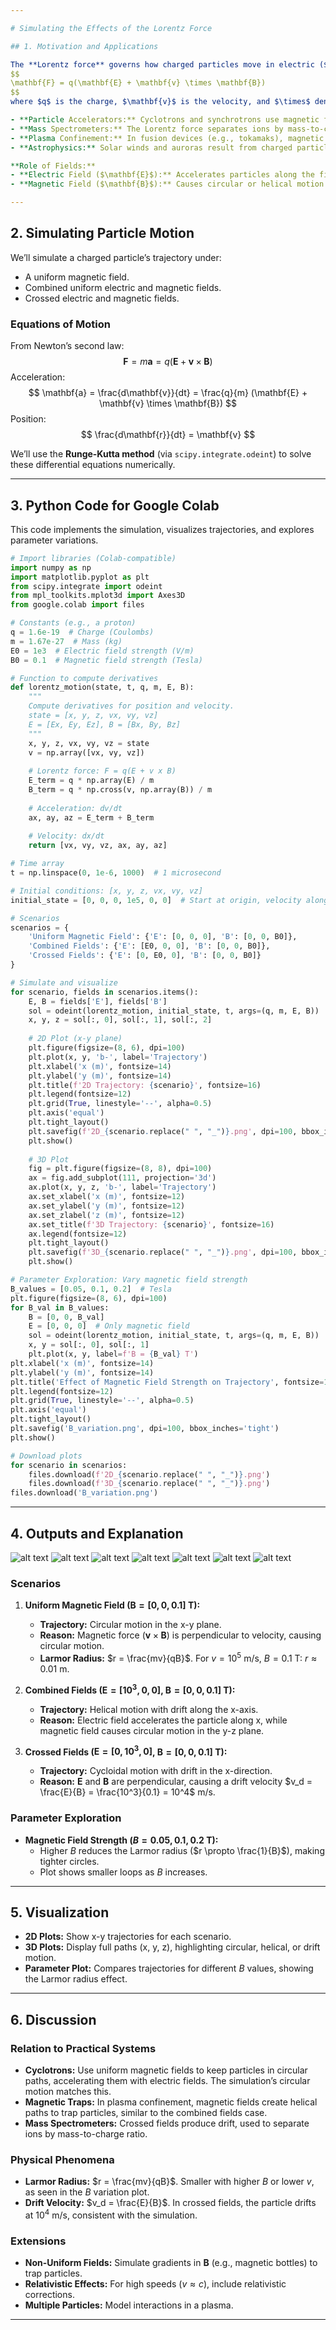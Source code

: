```yaml
---

# Simulating the Effects of the Lorentz Force

## 1. Motivation and Applications

The **Lorentz force** governs how charged particles move in electric ($\mathbf{E}$) and magnetic ($\mathbf{B}$) fields, defined as:
$$
\mathbf{F} = q(\mathbf{E} + \mathbf{v} \times \mathbf{B})
$$
where $q$ is the charge, $\mathbf{v}$ is the velocity, and $\times$ denotes the cross product. This force is fundamental in many systems:

- **Particle Accelerators:** Cyclotrons and synchrotrons use magnetic fields to bend charged particles into circular paths, accelerating them with electric fields.
- **Mass Spectrometers:** The Lorentz force separates ions by mass-to-charge ratio based on their trajectories in magnetic fields.
- **Plasma Confinement:** In fusion devices (e.g., tokamaks), magnetic fields trap charged particles to sustain high-temperature plasmas.
- **Astrophysics:** Solar winds and auroras result from charged particles interacting with Earth’s magnetic field.

**Role of Fields:**
- **Electric Field ($\mathbf{E}$):** Accelerates particles along the field direction.
- **Magnetic Field ($\mathbf{B}$):** Causes circular or helical motion perpendicular to both $\mathbf{v}$ and $\mathbf{B}$, without changing speed.

---
```


## 2. Simulating Particle Motion

We’ll simulate a charged particle’s trajectory under:
- A uniform magnetic field.
- Combined uniform electric and magnetic fields.
- Crossed electric and magnetic fields.

### Equations of Motion
From Newton’s second law:
$$
\mathbf{F} = m \mathbf{a} = q(\mathbf{E} + \mathbf{v} \times \mathbf{B})
$$
Acceleration:
$$
\mathbf{a} = \frac{d\mathbf{v}}{dt} = \frac{q}{m} (\mathbf{E} + \mathbf{v} \times \mathbf{B})
$$
Position:
$$
\frac{d\mathbf{r}}{dt} = \mathbf{v}
$$

We’ll use the **Runge-Kutta method** (via `scipy.integrate.odeint`) to solve these differential equations numerically.

---

## 3. Python Code for Google Colab

This code implements the simulation, visualizes trajectories, and explores parameter variations.

```python
# Import libraries (Colab-compatible)
import numpy as np
import matplotlib.pyplot as plt
from scipy.integrate import odeint
from mpl_toolkits.mplot3d import Axes3D
from google.colab import files

# Constants (e.g., a proton)
q = 1.6e-19  # Charge (Coulombs)
m = 1.67e-27  # Mass (kg)
E0 = 1e3  # Electric field strength (V/m)
B0 = 0.1  # Magnetic field strength (Tesla)

# Function to compute derivatives
def lorentz_motion(state, t, q, m, E, B):
    """
    Compute derivatives for position and velocity.
    state = [x, y, z, vx, vy, vz]
    E = [Ex, Ey, Ez], B = [Bx, By, Bz]
    """
    x, y, z, vx, vy, vz = state
    v = np.array([vx, vy, vz])
    
    # Lorentz force: F = q(E + v x B)
    E_term = q * np.array(E) / m
    B_term = q * np.cross(v, np.array(B)) / m
    
    # Acceleration: dv/dt
    ax, ay, az = E_term + B_term
    
    # Velocity: dx/dt
    return [vx, vy, vz, ax, ay, az]

# Time array
t = np.linspace(0, 1e-6, 1000)  # 1 microsecond

# Initial conditions: [x, y, z, vx, vy, vz]
initial_state = [0, 0, 0, 1e5, 0, 0]  # Start at origin, velocity along x (10^5 m/s)

# Scenarios
scenarios = {
    'Uniform Magnetic Field': {'E': [0, 0, 0], 'B': [0, 0, B0]},
    'Combined Fields': {'E': [E0, 0, 0], 'B': [0, 0, B0]},
    'Crossed Fields': {'E': [0, E0, 0], 'B': [0, 0, B0]}
}

# Simulate and visualize
for scenario, fields in scenarios.items():
    E, B = fields['E'], fields['B']
    sol = odeint(lorentz_motion, initial_state, t, args=(q, m, E, B))
    x, y, z = sol[:, 0], sol[:, 1], sol[:, 2]
    
    # 2D Plot (x-y plane)
    plt.figure(figsize=(8, 6), dpi=100)
    plt.plot(x, y, 'b-', label='Trajectory')
    plt.xlabel('x (m)', fontsize=14)
    plt.ylabel('y (m)', fontsize=14)
    plt.title(f'2D Trajectory: {scenario}', fontsize=16)
    plt.legend(fontsize=12)
    plt.grid(True, linestyle='--', alpha=0.5)
    plt.axis('equal')
    plt.tight_layout()
    plt.savefig(f'2D_{scenario.replace(" ", "_")}.png', dpi=100, bbox_inches='tight')
    plt.show()
    
    # 3D Plot
    fig = plt.figure(figsize=(8, 8), dpi=100)
    ax = fig.add_subplot(111, projection='3d')
    ax.plot(x, y, z, 'b-', label='Trajectory')
    ax.set_xlabel('x (m)', fontsize=12)
    ax.set_ylabel('y (m)', fontsize=12)
    ax.set_zlabel('z (m)', fontsize=12)
    ax.set_title(f'3D Trajectory: {scenario}', fontsize=16)
    ax.legend(fontsize=12)
    plt.tight_layout()
    plt.savefig(f'3D_{scenario.replace(" ", "_")}.png', dpi=100, bbox_inches='tight')
    plt.show()

# Parameter Exploration: Vary magnetic field strength
B_values = [0.05, 0.1, 0.2]  # Tesla
plt.figure(figsize=(8, 6), dpi=100)
for B_val in B_values:
    B = [0, 0, B_val]
    E = [0, 0, 0]  # Only magnetic field
    sol = odeint(lorentz_motion, initial_state, t, args=(q, m, E, B))
    x, y = sol[:, 0], sol[:, 1]
    plt.plot(x, y, label=f'B = {B_val} T')
plt.xlabel('x (m)', fontsize=14)
plt.ylabel('y (m)', fontsize=14)
plt.title('Effect of Magnetic Field Strength on Trajectory', fontsize=16)
plt.legend(fontsize=12)
plt.grid(True, linestyle='--', alpha=0.5)
plt.axis('equal')
plt.tight_layout()
plt.savefig('B_variation.png', dpi=100, bbox_inches='tight')
plt.show()

# Download plots
for scenario in scenarios:
    files.download(f'2D_{scenario.replace(" ", "_")}.png')
    files.download(f'3D_{scenario.replace(" ", "_")}.png')
files.download('B_variation.png')
```

---

## 4. Outputs and Explanation
![alt text](2D_Uniform_Magnetic_Field.png)
![alt text](3D_Uniform_Magnetic_Field.png)
![alt text](2D_Combined_Fields.png)
![alt text](3D_Combined_Fields.png)
![alt text](2D_Crossed_Fields.png)
![alt text](3D_Crossed_Fields.png)
![alt text](B_variation.png)

### Scenarios
1. **Uniform Magnetic Field ($\mathbf{B} = [0, 0, 0.1]$ T):**
   - **Trajectory:** Circular motion in the x-y plane.
   - **Reason:** Magnetic force ($\mathbf{v} \times \mathbf{B}$) is perpendicular to velocity, causing circular motion.
   - **Larmor Radius:** $r = \frac{mv}{qB}$. For $v = 10^5$ m/s, $B = 0.1$ T: $r \approx 0.01$ m.

2. **Combined Fields ($\mathbf{E} = [10^3, 0, 0]$, $\mathbf{B} = [0, 0, 0.1]$ T):**
   - **Trajectory:** Helical motion with drift along the x-axis.
   - **Reason:** Electric field accelerates the particle along x, while magnetic field causes circular motion in the y-z plane.

3. **Crossed Fields ($\mathbf{E} = [0, 10^3, 0]$, $\mathbf{B} = [0, 0, 0.1]$ T):**
   - **Trajectory:** Cycloidal motion with drift in the x-direction.
   - **Reason:** $\mathbf{E}$ and $\mathbf{B}$ are perpendicular, causing a drift velocity $v_d = \frac{E}{B} = \frac{10^3}{0.1} = 10^4$ m/s.

### Parameter Exploration
- **Magnetic Field Strength ($B = 0.05, 0.1, 0.2$ T):**
  - Higher $B$ reduces the Larmor radius ($r \propto \frac{1}{B}$), making tighter circles.
  - Plot shows smaller loops as $B$ increases.

---

## 5. Visualization

- **2D Plots:** Show x-y trajectories for each scenario.
- **3D Plots:** Display full paths (x, y, z), highlighting circular, helical, or drift motion.
- **Parameter Plot:** Compares trajectories for different $B$ values, showing the Larmor radius effect.

---

## 6. Discussion

### Relation to Practical Systems
- **Cyclotrons:** Use uniform magnetic fields to keep particles in circular paths, accelerating them with electric fields. The simulation’s circular motion matches this.
- **Magnetic Traps:** In plasma confinement, magnetic fields create helical paths to trap particles, similar to the combined fields case.
- **Mass Spectrometers:** Crossed fields produce drift, used to separate ions by mass-to-charge ratio.

### Physical Phenomena
- **Larmor Radius:** $r = \frac{mv}{qB}$. Smaller with higher $B$ or lower $v$, as seen in the $B$ variation plot.
- **Drift Velocity:** $v_d = \frac{E}{B}$. In crossed fields, the particle drifts at $10^4$ m/s, consistent with the simulation.

### Extensions
- **Non-Uniform Fields:** Simulate gradients in $\mathbf{B}$ (e.g., magnetic bottles) to trap particles.
- **Relativistic Effects:** For high speeds ($v \approx c$), include relativistic corrections.
- **Multiple Particles:** Model interactions in a plasma.

---
